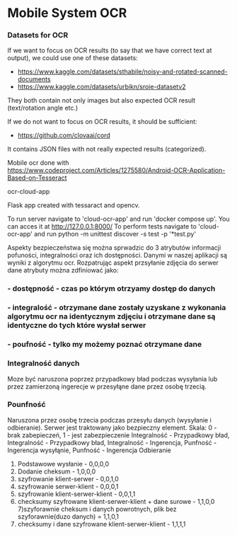 # Mobile System OCR

### Datasets for OCR

If we want to focus on OCR results (to say that we have
correct text at output), we could use one of these datasets:

- https://www.kaggle.com/datasets/sthabile/noisy-and-rotated-scanned-documents
- https://www.kaggle.com/datasets/urbikn/sroie-datasetv2

They both contain not only images but also expected OCR result (text/rotation angle etc.)

If we do not want to focus on OCR results, it should be sufficient:

- https://github.com/clovaai/cord

It contains JSON files with not really expected results (categorized).

Mobile ocr done with
https://www.codeproject.com/Articles/1275580/Android-OCR-Application-Based-on-Tesseract

ocr-cloud-app

Flask app created with tessaract and opencv.

To run server navigate to 'cloud-ocr-app' and run 'docker compose up'.
You can acces it at http://127.0.0.1:8000/
To perform tests navigate to 'cloud-ocr-app' and run python -m unittest discover -s test -p '*test.py'


Aspekty bezpieczeństwa się można sprwadzic do 3 atrybutów informacji pofuności, integralności oraz ich dostępności.
Danymi w naszej aplikacji są wyniki z algorytmu ocr.
Rozpatrując aspekt przsyłanie zdjęcia do serwer dane atrybuty można zdfiniować jako:
### - dostępność - czas po którym otrzyamy dostęp do danych
### - integralość - otrzymane dane zostały uzyskane z wykonania algorytmu ocr na identycznym zdjęciu i otrzymane dane są identyczne do tych które wysłał serwer 
### - poufność - tylko my możemy poznać otrzymane dane

### Integralność danych
Moze być naruszona poprzez przypadkowy bład podczas wysyłania lub przez zamierzoną ingerecje w przesyłąne dane przez osobę trzecią.
### Pounfność 
Naruszona przez osobę trzecia podczas przesyłu danych (wysyłanie i odbieranie). Serwer jest traktowany jako bezpieczny element.
Skala:  0 - brak zabepieczeń, 1 - jest zabezpieczenie
Integralność - Przypadkowy bład, Integralność - Przypadkowy bład, Integralność - Ingerencja, Punfność - Ingerencja wysyłąnie, Punfność -  Ingerencja Odbieranie

1) Podstawowe wysłanie - 0,0,0,0
2) Dodanie cheksum - 1,0,0,0
3) szyfrowanie klient-serwer - 0,0,1,0
4) szyfrowanie serwer-klient - 0,0,0,1
5) szyfrowanie klient-serwer-klient - 0,0,1,1
6) checksumy szyfrowane klient-serwer-klient + dane surowe - 1,1,0,0
7)szyforawnie cheksum i danych powrotnych, plik bez szyforawnie(duzo danych) = 1,1,0,1
8) checksumy i dane szyfrowane klient-serwer-klient - 1,1,1,1
